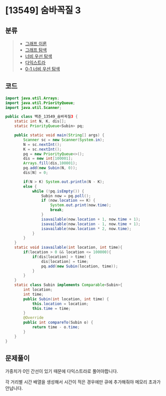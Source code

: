 # [13549] 숨바꼭질 3

## 분류
>- [그래프 이론](https://www.acmicpc.net/problem/tag/7)
>- [그래프 탐색](https://www.acmicpc.net/problem/tag/11)
>- [너비 우선 탐색](https://www.acmicpc.net/problem/tag/126)
>- [다익스트라](https://www.acmicpc.net/problem/tag/22)
>- [0-1 너비 우선 탐색](https://www.acmicpc.net/problem/tag/176)

## 코드
``` java 
import java.util.Arrays;
import java.util.PriorityQueue;
import java.util.Scanner;

public class 백준_13549_숨바꼭질3 {
    static int N, K, dis[];
    static PriorityQueue<Subin> pq;

    public static void main(String[] args) {
        Scanner sc = new Scanner(System.in);
        N = sc.nextInt();
        K = sc.nextInt();
        pq = new PriorityQueue<>();
        dis = new int[100001];
        Arrays.fill(dis,100001);
        pq.add(new Subin(N, 0));
        dis[N] = 0;

        if(N > K) System.out.println(N - K);
        else {
            while (!pq.isEmpty()) {
                Subin now = pq.poll();
                if (now.location == K) {
                    System.out.print(now.time);
                    break;
                }
                isavailable(now.location + 1, now.time + 1);
                isavailable(now.location - 1, now.time + 1);
                isavailable(now.location * 2, now.time);
            }
        }
    }
    static void isavailable(int location, int time){
        if(location > 0 && location <= 100000){
            if(dis[location] > time) {
                dis[location] = time;
                pq.add(new Subin(location, time));
            }
        }
    }
    static class Subin implements Comparable<Subin>{
        int location;
        int time;
        public Subin(int location, int time) {
            this.location = location;
            this.time = time;
        }
        @Override
        public int compareTo(Subin o) {
            return time - o.time;
        }
    }
}
```

## 문제풀이

가중치가 0인 간선이 있기 때문에 다익스트라로 풀어야합니다.

각 거리별 시간 배열을 생성해서 시간이 적은 경우에만 큐에 추가해줘야 메모리 초과가 안납니다.